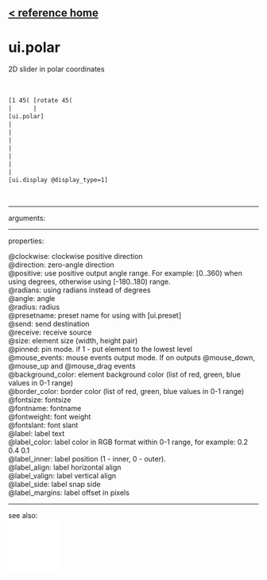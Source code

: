 [< reference home](ceammc_lib.html)
---

# ui.polar


2D slider in polar coordinates

```


[1 45( [rotate 45(
|      |
[ui.polar]
|
|
|
|
|
|
|
[ui.display @display_type=1]

            
```

---
arguments:


---
properties:

@clockwise: clockwise positive
            direction<br>
@direction: zero-angle
            direction<br>
@positive: use positive output angle
            range. For example: [0..360) when using degrees, otherwise using [-180..180)
            range.<br>
@radians: using radians instead of
            degrees<br>
@angle: angle<br>
@radius: radius<br>
@presetname: preset name for using with
            [ui.preset]<br>
@send: send destination<br>
@receive: receive source<br>
@size: element size (width, height
            pair)<br>
@pinned: pin mode. if 1 - put element
            to the lowest level<br>
@mouse_events: mouse events output
            mode. If on outputs @mouse_down, @mouse_up and @mouse_drag events<br>
@background_color: element
            background color (list of red, green, blue values in 0-1 range)<br>
@border_color: border color (list
            of red, green, blue values in 0-1 range)<br>
@fontsize: 
            fontsize<br>
@fontname: fontname<br>
@fontweight: font
            weight<br>
@fontslant: font
            slant<br>
@label: label text<br>
@label_color: label color in RGB format
            within 0-1 range, for example: 0.2 0.4 0.1<br>
@label_inner: label position (1 -
            inner, 0 - outer).<br>
@label_align: 
            label horizontal align<br>
@label_valign: 
            label vertical align<br>
@label_side: 
            label snap side<br>
@label_margins: label offset in
            pixels<br>

---
see also:<br>
[![ui.slider2d](img/object_ui.slider2d.png)](ui.slider2d.html)
